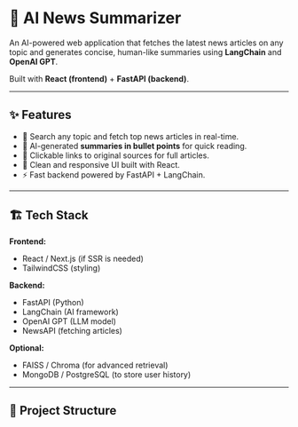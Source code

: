 # 📰 AI News Summarizer  

An AI-powered web application that fetches the latest news articles on any topic and generates concise, human-like summaries using **LangChain** and **OpenAI GPT**.  

Built with **React (frontend)** + **FastAPI (backend)**.  

---

## ✨ Features
- 🔎 Search any topic and fetch top news articles in real-time.  
- 🤖 AI-generated **summaries in bullet points** for quick reading.  
- 🔗 Clickable links to original sources for full articles.  
- 🎨 Clean and responsive UI built with React.  
- ⚡ Fast backend powered by FastAPI + LangChain.  

---

## 🏗 Tech Stack
**Frontend:**  
- React / Next.js (if SSR is needed)  
- TailwindCSS (styling)  

**Backend:**  
- FastAPI (Python)  
- LangChain (AI framework)  
- OpenAI GPT (LLM model)  
- NewsAPI (fetching articles)  

**Optional:**  
- FAISS / Chroma (for advanced retrieval)  
- MongoDB / PostgreSQL (to store user history)  

---

## 📂 Project Structure
